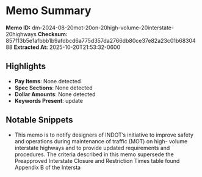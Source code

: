 # Memo Summary

**Memo ID:** dm-2024-08-20mot-20on-20high-volume-20interstate-20highways
**Checksum:** 857f13b5e1afbbb1b9afdbcd6a775d357da2766db80ce37e82a23c01b6830488
**Extracted At:** 2025-10-20T21:53:32-0600

## Highlights
- **Pay Items**: None detected
- **Spec Sections**: None detected
- **Dollar Amounts**: None detected
- **Keywords Present**: update

## Notable Snippets
- This memo is to notify designers of INDOT’s initiative to improve safety and operations 
during maintenance of traffic (MOT) on high- volume interstate highways and to provide 
updated requirements and procedures. The criteria described in this memo supersede  the 
Preapproved Interstate Closure and Restriction Times table found Appendix B of the Intersta